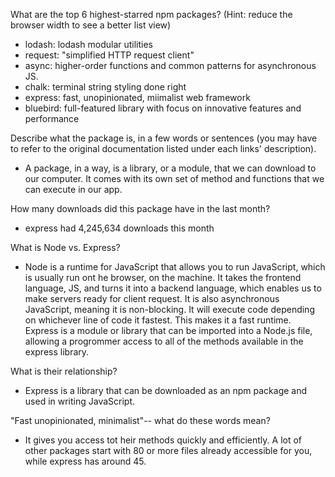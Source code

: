 What are the top 6 highest-starred npm packages? (Hint: reduce the browser width to see a better list view)

*  lodash: lodash modular utilities
*  request: "simplified HTTP request client"
*  async: higher-order functions and common patterns for asynchronous JS.
*  chalk: terminal string styling done right
*  express: fast, unopinionated, miimalist web framework
*  bluebird: full-featured library with focus on innovative features and performance
    

Describe what the package is, in a few words or sentences (you may have to refer to the original documentation listed under each links' description).

*  A package, in a way, is a library, or a module, that we can download to our computer. It comes with its own set of method and functions that we can execute in our app. 

How many downloads did this package have in the last month?

* express had 4,245,634 downloads this month



What is Node vs. Express?

*  Node is a runtime for JavaScript that allows you to run JavaScript, which is usually run ont he browser, on the machine. It takes the frontend language, JS, and turns it into a backend language, which enables us to make servers ready for client request. It is also asynchronous JavaScript, meaning it is non-blocking. It will execute code depending on whichever line of code it fastest. This makes it a fast runtime. Express is a module or library that can be imported into a Node.js file, allowing a progrommer access to all of the methods available in the express library. 

What is their relationship?

*  Express is a library that can be downloaded as an npm package and used in writing JavaScript.

"Fast unopinionated, minimalist"-- what do these words mean?

*  It gives you access tot heir methods quickly and efficiently. A lot of other packages start with 80 or more files already accessible for you, while express has around 45.






